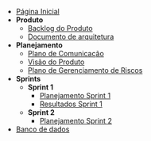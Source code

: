 <!-- docs/_sidebar.md -->
- [Página Inicial](/)
- **Produto**
  - [Backlog do Produto](/produto/backlog-do-produto.md)
  - [Documento de arquitetura](/produto/doc-de-arquitetura.md)
- **Planejamento**
  - [Plano de Comunicação](/planejamento/plano-de-comunicacao.md)
  - [Visão do Produto](/planejamento/visao-do-produto.md)
  - [Plano de Gerenciamento de Riscos](/planejamento/gerenciamento-de-riscos.md)
- **Sprints**
  - **Sprint 1**
    - [Planejamento Sprint 1](/sprints/planning-1.md)
    - [Resultados Sprint 1](/sprints/review-1.md)
  - **Sprint 2**
    - [Planejamento Sprint 2](/sprints/planning-2.md)
- [Banco de dados](/bancodedados/bancos-de-dados.md)
